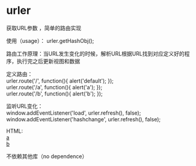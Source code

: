 # urler
获取URL参数 ，简单的路由实现

使用（usage）： urler.getHashObj();  

路由工作原理：当URL发生变化的时候，解析URL根据URL找到对应定义好的程序，执行完之后更新视图和数据

定义路由：  
urler.route('/', function(){ alert('default'); });  
urler.route('/a', function(){ alert('a'); });  
urler.route('/b', function(){ alert('b'); });

监听URL变化：  
window.addEventListener('load', urler.refresh(), false);  
window.addEventListener('hashchange', urler.refresh(), false);    

HTML:  
  <a href="#/a">a</a>  
    <a href="#/b">b</a>

不依赖其他库（no dependence）  
